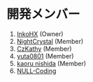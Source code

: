 # 開発メンバー
1. [InkoHX](https://github.com/InkoHX) (Owner)
1. [NightCrystal](https://github.com/NightCrystal169) (Member)
1. [CzKathy](https://github.com/CzKathy) (Member)
1. [yuta0801](https://github.com/yuta0801) (Member)
1. [kaoru nishida](https://github.com/kaoru-nishida) (Member)
1. [NULL-Coding](https://github.com/NULL-Coding)
